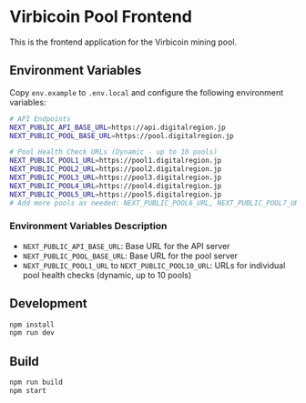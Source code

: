 # Virbicoin Pool Frontend

This is the frontend application for the Virbicoin mining pool.

## Environment Variables

Copy `env.example` to `.env.local` and configure the following environment variables:

```bash
# API Endpoints
NEXT_PUBLIC_API_BASE_URL=https://api.digitalregion.jp
NEXT_PUBLIC_POOL_BASE_URL=https://pool.digitalregion.jp

# Pool Health Check URLs (Dynamic - up to 10 pools)
NEXT_PUBLIC_POOL1_URL=https://pool1.digitalregion.jp
NEXT_PUBLIC_POOL2_URL=https://pool2.digitalregion.jp
NEXT_PUBLIC_POOL3_URL=https://pool3.digitalregion.jp
NEXT_PUBLIC_POOL4_URL=https://pool4.digitalregion.jp
NEXT_PUBLIC_POOL5_URL=https://pool5.digitalregion.jp
# Add more pools as needed: NEXT_PUBLIC_POOL6_URL, NEXT_PUBLIC_POOL7_URL, etc.
```

### Environment Variables Description

- `NEXT_PUBLIC_API_BASE_URL`: Base URL for the API server
- `NEXT_PUBLIC_POOL_BASE_URL`: Base URL for the pool server
- `NEXT_PUBLIC_POOL1_URL` to `NEXT_PUBLIC_POOL10_URL`: URLs for individual pool health checks (dynamic, up to 10 pools)

## Development

```bash
npm install
npm run dev
```

## Build

```bash
npm run build
npm start
```
